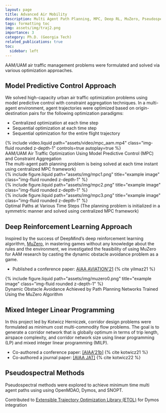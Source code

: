 ```yaml
---
layout: page
title: Advanced Air Mobility
description: Multi Agent Path Planning, MPC, Deep RL, MuZero, Pseudospectral Methods 
tags: formatting toc
img: assets/img/traj2.png  
importance: 3
category: Ph.D. (Georgia Tech)
related_publications: true
toc:
  sidebar: left
---
```


AAM/UAM air traffic management problems were formulated and solved via various optimization approaches. 

## Model Predictive Control Approach

We solved high-capacity urban air traffic optimization problems using model predictive control with constraint aggregation techniques. In a multi-agent environment, agent trajectories were optimized based on origin-destination pairs for the following optimization paradigms: 
  - Centralized optimization at each time step 
  - Sequential optimization at each time step
  - Sequential optimization for the entire flight trajectory

<div class="row mt-3">
    <div class="col-sm mt-3 mt-md-0">
        {% include video.liquid path="assets/video/mpc_aam.mp4" class="img-fluid rounded z-depth-1" controls=true autoplay=true %}
    </div>
</div>
<div class="caption">
   AAM/UAM Air Traffic Optimization Using Model Predictive Control (MPC) and Constraint Aggregation
</div>

<div class="caption">
    The multi-agent path planning problem is being solved at each time instant using centralized MPC framework)  
</div> 

<div class="row">
    <div class="col-sm mt-3 mt-md-0">
        {% include figure.liquid path="assets/img/mpc1.png" title="example image" class="img-fluid rounded z-depth-1" %}
    </div>
    <div class="col-sm mt-3 mt-md-0">
        {% include figure.liquid path="assets/img/mpc2.png" title="example image" class="img-fluid rounded z-depth-1" %}
    </div>
    <div class="col-sm mt-3 mt-md-0">
        {% include figure.liquid path="assets/img/mpc3.png" title="example image" class="img-fluid rounded z-depth-1" %}
    </div>
</div>
<div class="caption">
    Optimal Paths at Various Time Steps (The planning problem is initialized in a symmetric manner and solved using centralized MPC framework)  
</div> 
 
 
## Deep Reinforcement Learning Approach

  Inspired by the success of DeepMind’s deep reinforcement learning algorithm, <a href="https://deepmind.com/blog/article/muzero-mastering-go-chess-shogi-and-atari-without-rules">MuZero</a>, in mastering games without any knowledge about the rules and the environment, we investigated the feasibility of using MuZero for AAM research by casting the dynamic obstacle avoidance problem as a game.
 
 - Published a conference paper: <a href="https://arc.aiaa.org/doi/10.2514/6.2021-2377">AIAA AVIATION'21</a> {% cite yilmaz21 %}
  
<div class="row">
    <div class="col-sm mt-3 mt-md-0">
        {% include figure.liquid path="assets/img/muzero0.png" title="example image" class="img-fluid rounded z-depth-1" %}
    </div>
</div>
<div class="caption">
    Dynamic Obstacle Avoidance Achieved by Path Planning Networks Trained Using the MuZero Algorithm  
</div>


## Mixed Integer Linear Programming 

In this project led by Kotwicz Herniczek, corridor design problems were formulated as minimum cost multi-commodity flow problems. The goal is to generate a corridor network that is globally optimum in terms of trip length, airspace complexity, and corridor network size using linear programming (LP) and mixed integer linear programming (MILP). 
    
 - Co-authored a conference paper: <a href="https://arc.aiaa.org/doi/10.2514/6.2021-2376">[AIAA'21b]</a> {% cite kotwicz21 %}
 - Co-authored a journal paper: <a href="https://arc.aiaa.org/journal/jat">[AIAA JAT]</a> {% cite kotwicz22 %}


## Pseudospectral Methods

Pseudospectral methods were explored to achieve minimum time multi agent paths using using OpenMDAO, Dymos, and SNOPT.
 
Contributed to <a href="https://olasanni1.github.io/ETOL/index.html">Extensible Trajectory Optimization Library (ETOL)</a> for Dymos integration

